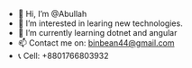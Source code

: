 - 👋 Hi, I’m @Abullah
- 👀 I’m interested in learing new technologies.
- 🌱 I’m currently learning dotnet and angular
- 📫 Contact me on: binbean44@gmail.com
- 📞 Cell: +8801766803932

<!---
BinMamun/BinMamun is a ✨ special ✨ repository because its `README.md` (this file) appears on your GitHub profile.
You can click the Preview link to take a look at your changes.
--->
